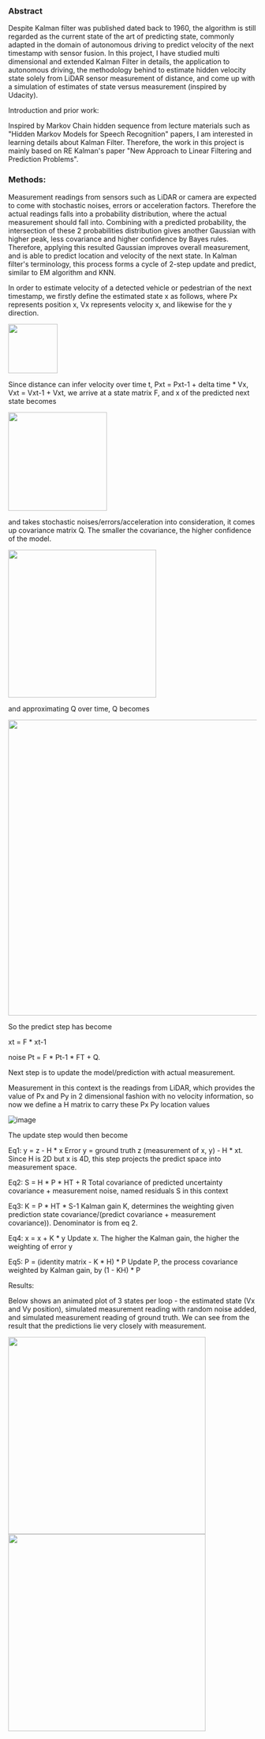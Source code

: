 ### Abstract

Despite Kalman filter was published dated back to 1960, the algorithm is still regarded as the current state of the art of predicting state, commonly adapted in the domain of autonomous driving to predict velocity of the next timestamp with sensor fusion.  In this project, I have studied multi dimensional and extended Kalman Filter in details, the application to autonomous driving, the methodology behind to estimate hidden velocity state solely from LiDAR sensor measurement of distance, and come up with a simulation of estimates of state versus measurement (inspired by Udacity).

Introduction and prior work: 

Inspired by Markov Chain hidden sequence from lecture materials such as "Hidden Markov Models for Speech Recognition" papers, I am interested in learning details about Kalman Filter.  Therefore, the work in this project is mainly based on RE Kalman's paper "New Approach to Linear Filtering and Prediction Problems".

### Methods:

Measurement readings from sensors such as LiDAR or camera are expected to come with stochastic noises, errors or acceleration factors.  Therefore the actual readings falls into a probability distribution, where the actual measurement should fall into.  Combining with a predicted probability, the intersection of these 2 probabilities distribution gives another Gaussian with higher peak, less covariance and higher confidence by Bayes rules.  Therefore, applying this resulted Gaussian improves overall measurement, and is able to predict location and velocity of the next state.  In Kalman filter's terminology, this process forms a cycle of 2-step update and predict, similar to EM algorithm and KNN.

In order to estimate velocity of a detected vehicle or pedestrian of the next timestamp, we firstly define the estimated state x as follows, where Px represents position x, Vx represents velocity x, and likewise for the y direction.

<img src="https://user-images.githubusercontent.com/21034990/222509524-e55b22e9-8e37-4676-91bb-01f5275db989.png" width = 100>
  
Since distance can infer velocity over time t, Pxt = Pxt-1 + delta time * Vx, Vxt = Vxt-1 + Vxt, we arrive at a state matrix F, and x of the predicted next state becomes 

<img src="https://user-images.githubusercontent.com/21034990/222509563-1ae4d747-2460-47fb-99e0-5ec90fc6c9bb.png" width = 200>

and takes stochastic noises/errors/acceleration into consideration, it comes up covariance matrix Q.  The smaller the covariance, the higher confidence of the model.

<img src="https://user-images.githubusercontent.com/21034990/222509952-8f2fb1ac-2709-4cf1-80c8-fc4c0b3bfb9d.png" width = 300>

and approximating Q over time, Q becomes

<img src="https://user-images.githubusercontent.com/21034990/222510111-ecc2ae1b-8415-4fcd-92bf-b9454988420c.png" width = 600>

So the predict step has become

xt = F * xt-1

noise Pt = F * Pt-1 * FT + Q.

Next step is to update the model/prediction with actual measurement. 

Measurement in this context is the readings from LiDAR, which provides the value of Px and Py in 2 dimensional fashion with no velocity information, so now we define a H matrix to carry these Px Py location values 

![image](https://user-images.githubusercontent.com/21034990/222510182-1dd58a6d-0aad-4097-946c-30448dab37a5.png)

The update step would then become

Eq1: y = z - H * x                     Error y = ground truth z (measurement of x, y) - H * xt.  Since H is 2D but x is 4D, this step projects the predict space into measurement space.  

Eq2: S = H * P * HT + R          Total covariance of predicted uncertainty covariance + measurement noise, named residuals S in this context

Eq3: K = P * HT * S-1               Kalman gain K, determines the weighting given prediction state covariance/(predict covariance + measurement covariance)).  Denominator is from eq 2.

Eq4: x = x + K * y                    Update x.  The higher the Kalman gain, the higher the weighting of error y

Eq5: P = (identity matrix - K * H) * P           Update P, the process covariance weighted by Kalman gain, by (1 - KH) * P



Results: 

Below shows an animated plot of 3 states per loop - the estimated state (Vx and Vy position), simulated measurement reading with random noise added, and simulated measurement reading of ground truth.  We can see from the result that the predictions lie very closely with measurement.

<img src="https://user-images.githubusercontent.com/21034990/222510357-fea6c08d-6eb5-4d27-99b1-02a8a3fd1934.png" width=400><img src="https://user-images.githubusercontent.com/21034990/222510515-3a228ff8-5429-4cab-bae5-c29928292589.png" width=400>

